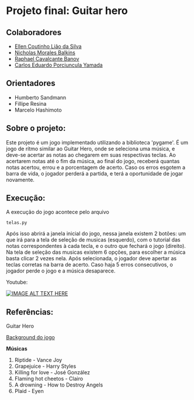 # Projeto final: Guitar hero

## Colaboradores

- [Ellen Coutinho Lião da Silva](https://github.com/ellencoutinho)
- [Nicholas Morales Balkins](https://github.com/NicholasBalkins)
- [Raphael Cavalcante Banov](https://github.com/RaphaCBa9)
- [Carlos Eduardo Porciuncula Yamada](https://github.com/kadu-ymd)

## Orientadores

- Humberto Sandmann
- Fillipe Resina
- Marcelo Hashimoto

## Sobre o projeto:

Este projeto é um jogo implementado utilizando a biblioteca 'pygame'. É um jogo de rítmo similar ao Guitar Hero, onde se seleciona uma música, e deve-se acertar as notas ao chegarem em suas respectivas teclas. Ao acertarem notas até o fim da música, ao final do jogo, receberá quantas notas acertou, errou e a porcentagem de acerto. Caso os erros esgotem a barra de vida, o jogador perderá a partida, e terá a oportunidade de jogar novamente.

## Execução:

A execução do jogo acontece pelo arquivo

```
telas.py
```

Após isso abrirá a janela inicial do jogo, nessa janela existem 2 botões: um que irá para a tela de seleção de musicas (esquerdo), com o tutorial das notas correspondentes à cada tecla, e o outro que fechará o jogo (direito). Na tela de seleção das musicas existem 6 opções, para escolher a música basta clicar 2 vezes nela. Após selecionada, o jogador deve apertar as teclas corretas na barra de acerto. Caso haja 5 erros consecutivos, o jogador perde o jogo e a música desaparece.

Youtube:

[![IMAGE ALT TEXT HERE](https://img.youtube.com/vi/hbEQ4ATasY8/0.jpg)](https://www.youtube.com/watch?v=hbEQ4ATasY8)

## Referências:

Guitar Hero

[Background do jogo](https://www.episodeinteractive.com/dcon/pv1_back_INT__ON_ROCK_CONCERT_STAGE___NIGHT.jpg)

**Músicas**

1. Riptide - Vance Joy
2. Grapejuice - Harry Styles
3. Killing for love - José González
4. Flaming hot cheetos - Clairo
5. A drowning - How to Destroy Angels
6. Plaid - Eyen
